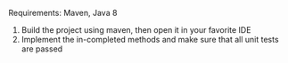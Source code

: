 Requirements: Maven, Java 8

1. Build the project using maven, then open it in your favorite IDE
2. Implement the in-completed methods and make sure that all unit tests are passed

